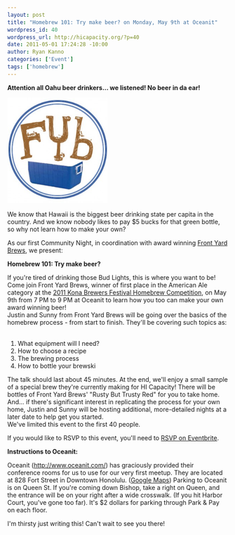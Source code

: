 ```yaml
--- 
layout: post
title: "Homebrew 101: Try make beer? on Monday, May 9th at Oceanit"
wordpress_id: 40
wordpress_url: http://hicapacity.org/?p=40
date: 2011-05-01 17:24:28 -10:00
author: Ryan Kanno
categories: ['Event']
tags: ['homebrew']
---
```

<strong>Attention all Oahu beer drinkers... we listened! No beer in da ear!</strong>

<strong><a href="http://hicapacity.org/wp-content/uploads/2011/04/fyb_up.jpg" rel="single" class="pirobox" title="Front Yard Brews"><img class="imgRight" title="Front Yard Brews" src="/img/wp-uploads/2011/04/fyb_up-286x300.jpg" alt="Front Yard Brews" width="229" height="240" /></a></strong>

We know that Hawaii is the biggest beer drinking state per capita in the country. And we know nobody likes to pay $5 bucks for that green bottle, so why not learn how to make your own?

As our first Community Night, in coordination with award winning <a title="Front Yard Brews" href="http://www.frontyardbrews.com/">Front Yard Brews</a>, we present:

<strong>Homebrew 101: Try make beer?</strong>
<div>If you're tired of drinking those Bud Lights, this is where you want to be! Come join Front Yard Brews, winner of first place in the American Ale category at the <a title="Kona Brewers Festival" href="http://www.konabrewersfestival.com/Contest.html">2011 Kona Brewers Festival Homebrew Competition</a>, on May 9th from 7 PM to 9 PM at Oceanit to learn how you too can make your own award winning beer!</div>
<div>Justin and Sunny from Front Yard Brews will be going over the basics of the homebrew process - from start to finish. They'll be covering such topics as:</div>
<br/>
<div>
<ol>
	<li>What equipment will I need?</li>
	<li>How to choose a recipe</li>
	<li>The brewing process</li>
	<li>How to bottle your brewski</li>
</ol>
The talk should last about 45 minutes. At the end, we'll enjoy a small sample of a special brew they're currently making for HI Capacity! There will be bottles of Front Yard Brews' "Rusty But Trusty Red" for you to take home. And... if there's significant interest in replicating the process for your own home, Justin and Sunny will be hosting additional, more-detailed nights at a later date to help get you started.

</div>
We've limited this event to the first 40 people.

If you would like to RSVP to this event, you'll need to <a title="RSVP" href="http://hicap-homebrew1.eventbrite.com/" target="_blank">RSVP on Eventbrite</a>.

<strong>Instructions to Oceanit:</strong>

<strong> </strong>Oceanit (<a href="http://www.oceanit.com/">http://www.oceanit.com/</a>) has graciously provided their conference rooms for us to use for our very first meetup. They are located at 828 Fort Street in Downtown Honolulu. (<a href="http://maps.google.com/maps?f=q&amp;source=s_q&amp;hl=en&amp;geocode=&amp;q=Oceanit+Laboratories+Inc.,+Honolulu,+HI&amp;aq=0&amp;sll=21.309466,-157.863386&amp;sspn=0.010195,0.01929&amp;gl=us&amp;ie=UTF8&amp;hq=Oceanit+Laboratories+Inc.&amp;hnear=Oceanit+Laboratories+Inc.,+828+Fort+Street+Mall+Suite+600,+Honolulu,+Hawaii+96813&amp;z=14">Google Maps</a>) Parking to Oceanit is on Queen St. If you're coming down Bishop, take a right on Queen, and the entrance will be on your right after a wide crosswalk. (If you hit Harbor Court, you've gone too far). It's $2 dollars for parking through Park &amp; Pay on each floor.

I'm thirsty just writing this! Can't wait to see you there!
